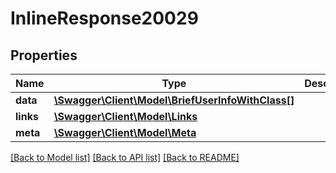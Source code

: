 # InlineResponse20029

## Properties
Name | Type | Description | Notes
------------ | ------------- | ------------- | -------------
**data** | [**\Swagger\Client\Model\BriefUserInfoWithClass[]**](BriefUserInfoWithClass.md) |  | [optional] 
**links** | [**\Swagger\Client\Model\Links**](Links.md) |  | [optional] 
**meta** | [**\Swagger\Client\Model\Meta**](Meta.md) |  | [optional] 

[[Back to Model list]](../../README.md#documentation-for-models) [[Back to API list]](../../README.md#documentation-for-api-endpoints) [[Back to README]](../../README.md)

